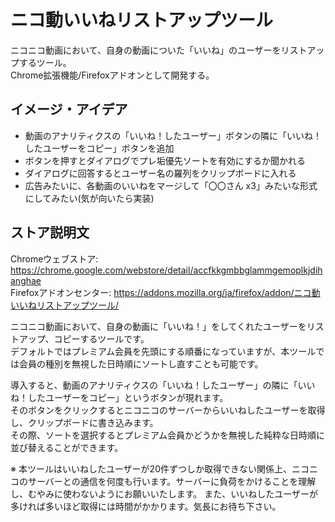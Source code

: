 # ニコ動いいねリストアップツール

ニコニコ動画において、自身の動画についた「いいね」のユーザーをリストアップするツール。  
Chrome拡張機能/Firefoxアドオンとして開発する。

## イメージ・アイデア

- 動画のアナリティクスの「いいね！したユーザー」ボタンの隣に「いいね！したユーザーをコピー」ボタンを追加
- ボタンを押すとダイアログでプレ垢優先ソートを有効にするか聞かれる
- ダイアログに回答するとユーザー名の羅列をクリップボードに入れる
- 広告みたいに、各動画のいいねをマージして「〇〇さん x3」みたいな形式にしてみたい(気が向いたら実装)

## ストア説明文

Chromeウェブストア: https://chrome.google.com/webstore/detail/accfkkgmbbglammgemoplkjdihanghae  
Firefoxアドオンセンター: https://addons.mozilla.org/ja/firefox/addon/ニコ動いいねリストアップツール/

ニコニコ動画において、自身の動画に「いいね！」をしてくれたユーザーをリストアップ、コピーするツールです。  
デフォルトではプレミアム会員を先頭にする順番になっていますが、本ツールでは会員の種別を無視した日時順にソートし直すことも可能です。

導入すると、動画のアナリティクスの「いいね！したユーザー」の隣に「いいね！したユーザーをコピー」というボタンが現れます。  
そのボタンをクリックするとニコニコのサーバーからいいねしたユーザーを取得し、クリップボードに書き込みます。  
その際、ソートを選択するとプレミアム会員かどうかを無視した純粋な日時順に並び替えることができます。

※ 本ツールはいいねしたユーザーが20件ずつしか取得できない関係上、ニコニコのサーバーとの通信を何度も行います。サーバーに負荷をかけることを理解し、むやみに使わないようにお願いいたします。
また、いいねしたユーザーが多ければ多いほど取得には時間がかかります。気長にお待ち下さい。

